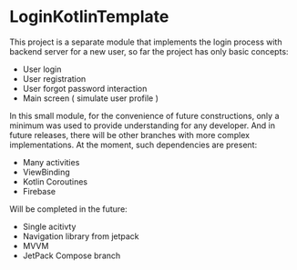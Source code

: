 # LoginKotlinTemplate

This project is a separate module that implements the login process with backend server for a new user, so far the project has only basic concepts:
- User login
- User registration
- User forgot password interaction
- Main screen ( simulate user profile )

In this small module, for the convenience of future constructions, only a minimum was used to provide understanding for any developer. And in future releases, there will be other branches with more complex implementations. At the moment, such dependencies are present:
- Many activities
- ViewBinding
- Kotlin Coroutines
- Firebase 

Will be completed in the future:
- Single acitivty 
- Navigation library from jetpack
- MVVM
- JetPack Compose branch
